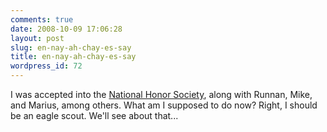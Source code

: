 ```yaml
---
comments: true
date: 2008-10-09 17:06:28
layout: post
slug: en-nay-ah-chay-es-say
title: en-nay-ah-chay-es-say
wordpress_id: 72
---
```


I was accepted into the [National Honor Society](http://en.wikipedia.org/wiki/National_Honor_Society), along with Runnan, Mike, and Marius, among others. What am I supposed to do now? Right, I should be an eagle scout. We'll see about that...
